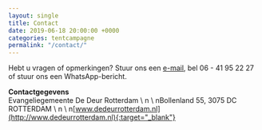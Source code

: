 ```yaml
---
layout: single
title: Contact
date: 2019-06-18 20:00:00 +0000
categories: tentcampagne
permalink: "/contact/"
---
```

Hebt u vragen of opmerkingen? Stuur ons een [e-mail](mailto:info@dedeurrotterdam.nl), bel 06 - 41 95 22 27 of stuur ons een WhatsApp-bericht.

<strong>Contactgegevens</strong>  
Evangeliegemeente De Deur Rotterdam 
 \ n \ nBollenland 55, 3075 DC  ROTTERDAM
 \ n \ n[www.dedeurrotterdam.nl](http://www.dedeurrotterdam.nl){:target="_blank"}

